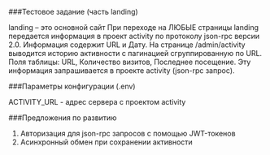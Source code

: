 ###Тестовое задание (часть landing)

landing – это основной сайт
При переходе на ЛЮБЫЕ страницы landing передается информация в проект activity по протоколу json-rpc версии 2.0. 
Информация содержит URL и Дату.
На странице /admin/activity выводится историю активности с пагинацией сгруппированную по URL. 
Поля таблицы: URL, Количество визитов, Последнее посещение. 
Эту информация запрашивается в проекте activity (json-rpc запрос).

###Параметры конфигурации (.env)

ACTIVITY_URL - адрес сервера с проектом activity


###Предложения по развитию
1. Авторизация для json-rpc запросов с помощью JWT-токенов
2. Асинхронный обмен при сохранении активности
